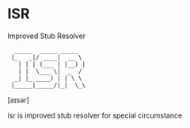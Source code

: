 # ISR
Improved Stub Resolver

```text
  _____  _____ _____
 |_   _|/ ____|  __ \
   | | | (___ | |__) |
   | |  \___ \|  _  /
  _| |_ ____) | | \ \
 |_____|_____/|_|  \_\

```
[aɪsər]

isr is improved stub resolver for special circumstance
